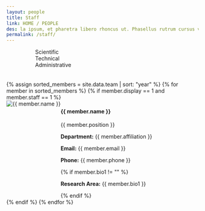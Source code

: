 ```yaml
---
layout: people
title: Staff
link: HOME / PEOPLE
des: la ipsum, et pharetra libero rhoncus ut. Phasellus rutrum cursus velit ulla ipsum, et pharetra libero rh.
permalink: /staff/
---
```

	
<style>
    .background-about{
      background-image: url("{{ site.baseurl }}/images/Staff.png");
    }
</style>

<div class="filter-indicators" style="margin-left: 15%;">
<div class="filter-indicator"  data-filter="Scientific Staff">
<div class="checkbox"></div>
<span>Scientific</span>
</div>
<div class="filter-indicator"  data-filter="Technical Staff">
<div class="checkbox"></div>
<span>Technical</span>
</div>
<div class="filter-indicator"  data-filter="Administrative Staff">
<div class="checkbox"></div>
<span>Administrative</span>
</div>
</div>
<br>
<br>
<div class="row" id="teamMembers">
{% assign sorted_members = site.data.team | sort: "year" %}
{% for member in sorted_members %}
{% if member.display == 1 and member.staff == 1 %}

<div class="col-lg-6 col-md-6 col-sm-12 member-card studentCard" data-position="{{ member.subfaculty }}" data-name="{{ member.name }}">
<div class="member-info">
<div class="row" style="display: flex; flex-direction: row;">
<div class="col-nd-1">
<img src="{{ member.image }}" class="member-img std" alt="{{ member.name }}" />
</div>
<div class="col-md-11">
<div class="member-details studentdetails">
<h4 id="fac-title">{{ member.name }}</h4>
<p class="member-position">{{ member.position }}</p>
<p><strong>Department:</strong> {{ member.affiliation }}</p>
        
<p><strong>Email:</strong> {{ member.email }}</p>
<p><strong>Phone:</strong> {{ member.phone }}</p>

{% if member.bio1 != "" %}
<p class="member-bio"><strong>Research Area:</strong> {{ member.bio1 }}</p>
{% endif %}
</div>
</div>
</div>     
</div>
</div>
{% endif %}
{% endfor %}
</div>

<script src="{{ site.baseurl }}/js/staff.js">
</script>
